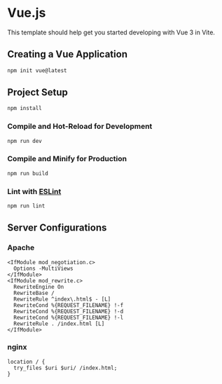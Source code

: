 # Vue.js
This template should help get you started developing with Vue 3 in Vite.

## Creating a Vue Application
```sh
npm init vue@latest
```



## Project Setup
```sh
npm install
```

### Compile and Hot-Reload for Development
```sh
npm run dev
```

### Compile and Minify for Production
```sh
npm run build
```

### Lint with [ESLint](https://eslint.org/)
```sh
npm run lint
```

## Server Configurations

### Apache
```apacheconf
<IfModule mod_negotiation.c>
  Options -MultiViews
</IfModule>
<IfModule mod_rewrite.c>
  RewriteEngine On
  RewriteBase /
  RewriteRule ^index\.html$ - [L]
  RewriteCond %{REQUEST_FILENAME} !-f
  RewriteCond %{REQUEST_FILENAME} !-d
  RewriteCond %{REQUEST_FILENAME} !-l
  RewriteRule . /index.html [L]
</IfModule>
```

### nginx
```apacheconf
location / {
  try_files $uri $uri/ /index.html;
}
```
